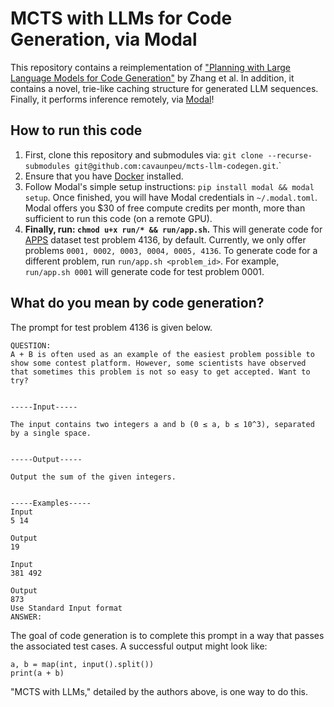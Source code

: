 # MCTS with LLMs for Code Generation, via Modal

This repository contains a reimplementation of ["Planning with Large Language Models for Code Generation"](https://arxiv.org/abs/2303.05510) by Zhang et al. In addition, it contains a novel, trie-like caching structure for generated LLM sequences. Finally, it performs inference remotely, via [Modal](https://modal.com/)!

## How to run this code

1. First, clone this repository and submodules via: `git clone --recurse-submodules git@github.com:cavaunpeu/mcts-llm-codegen.git`.`
2. Ensure that you have [Docker](https://docs.docker.com/desktop/install/mac-install/) installed.
2. Follow Modal's simple setup instructions: `pip install modal && modal setup`. Once finished, you will have Modal credentials in `~/.modal.toml`. Modal offers you $30 of free compute credits per month, more than sufficient to run this code (on a remote GPU).
3. **Finally, run: `chmod u+x run/* && run/app.sh`.** This will generate code for [APPS](https://huggingface.co/datasets/codeparrot/apps) dataset test problem 4136, by default. Currently, we only offer problems `0001, 0002, 0003, 0004, 0005, 4136`. To generate code for a different problem, run `run/app.sh <problem_id>`. For example, `run/app.sh 0001` will generate code for test problem 0001.

## What do you mean by code generation?

The prompt for test problem 4136 is given below.

```
QUESTION:
A + B is often used as an example of the easiest problem possible to show some contest platform. However, some scientists have observed
that sometimes this problem is not so easy to get accepted. Want to try?


-----Input-----

The input contains two integers a and b (0 ≤ a, b ≤ 10^3), separated by a single space.


-----Output-----

Output the sum of the given integers.


-----Examples-----
Input
5 14

Output
19

Input
381 492

Output
873
Use Standard Input format
ANSWER:
```

The goal of code generation is to complete this prompt in a way that passes the associated test cases. A successful output might look like:

```
a, b = map(int, input().split())
print(a + b)
```

"MCTS with LLMs," detailed by the authors above, is one way to do this.
